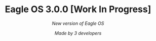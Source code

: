 <h1 align="center">Eagle OS 3.0.0   [Work In Progress]</h1>
<p align="center"><i>New version of Eagle OS</i></p>
<p align="center"><i>Made by 3 developers</i></p>
<div align="center">
